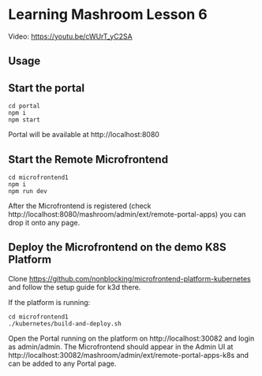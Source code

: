# Learning Mashroom Lesson 6

Video: https://youtu.be/cWUrT_yC2SA

## Usage

## Start the portal

    cd portal
    npm i
    npm start

Portal will be available at http://localhost:8080

## Start the Remote Microfrontend

    cd microfrontend1
    npm i
    npm run dev

After the Microfrontend is registered (check http://localhost:8080/mashroom/admin/ext/remote-portal-apps)
you can drop it onto any page.

## Deploy the Microfrontend on the demo K8S Platform

Clone https://github.com/nonblocking/microfrontend-platform-kubernetes and follow the setup guide for k3d there.

If the platform is running:

    cd microfrontend1
    ./kubernetes/build-and-deploy.sh

Open the Portal running on the platform on http://localhost:30082 and login as admin/admin.
The Microfrontend should appear in the Admin UI at http://localhost:30082/mashroom/admin/ext/remote-portal-apps-k8s
and can be added to any Portal page.
